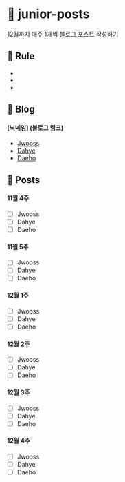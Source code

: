 # :post_office: junior-posts
12월까지 매주 1개씩 블로그 포스트 작성하기

## :hammer: Rule

-
-
-

## :page_with_curl: Blog
#### [닉네임] (블로그 링크)
- [Jwooss](https://velog.io/@wodn4131) 
- [Dahye]() 
- [Daeho]() 

## :pushpin: Posts

#### 11월 4주
- [ ] Jwooss
- [ ] Dahye
- [ ] Daeho

#### 11월 5주
- [ ] Jwooss
- [ ] Dahye
- [ ] Daeho

#### 12월 1주
- [ ] Jwooss
- [ ] Dahye
- [ ] Daeho

#### 12월 2주
- [ ] Jwooss
- [ ] Dahye
- [ ] Daeho

#### 12월 3주
- [ ] Jwooss
- [ ] Dahye
- [ ] Daeho

#### 12월 4주
- [ ] Jwooss
- [ ] Dahye
- [ ] Daeho
